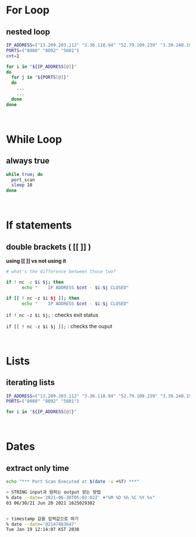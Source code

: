 # For Loop

## nested loop

~~~bash
IP_ADDRESS=("13.209.203.112" "3.36.118.94" "52.79.109.239" "3.39.240.191")
PORTS=("8080" "8092" "5601")
cnt=1

for i in "${IP_ADDRESS[@]}"
do
  for j in "${PORTS[@]}"
  do
    ...
    ...
  done
done
~~~

<br>

# While Loop

## always true

~~~bash
while true; do
  port_scan
  sleep 10
done
~~~



<br>

# If statements

## double brackets ( [[ ]] )

**using [[ ]] vs not using it**

~~~bash
# what's the difference between those two?

if ! nc -z $i $j; then
      echo "    IP ADDRESS $cnt - $i:$j CLOSED"

if [[ ! nc -z $i $j ]]; then
      echo "    IP ADDRESS $cnt - $i:$j CLOSED"
~~~

`if ! nc -z $i $j;` : checks exit status

`if [[ ! nc -z $i $j ]];` : checks the ouput

<br>

# Lists

## iterating lists

~~~bash
IP_ADDRESS=("13.209.203.112" "3.36.118.94" "52.79.109.239" "3.39.240.191")
PORTS=("8080" "8092" "5601")

for i in "${IP_ADDRESS[@]}"
~~~

<br>



# Dates

## extract only time

~~~bash
echo "*** Port Scan Executed at $(date -u +%T) ***"

> STRING input과 원하는 output 얻는 방법
% date --date='2021-06-30T05:03:02Z' +"%M %D %h %C %Y %s"
03 06/30/21 Jun 20 2021 1625029382


> timestamp 값을 입력값으로 하기
% date --date='@2147483647'
Tue Jan 19 12:14:07 KST 2038
~~~

<br>